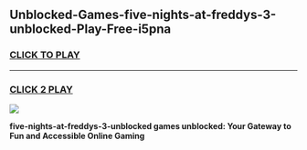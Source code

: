 
## Unblocked-Games-five-nights-at-freddys-3-unblocked-Play-Free-i5pna
<h3>
<a href="https://premium76.site?title=five-nights-at-freddys-3-unblocked&ref=12A">CLICK TO PLAY</a></h3>
<hr>

<h3>
<a href="https://premium76.site?title=five-nights-at-freddys-3-unblocked&ref=12A">CLICK 2 PLAY</a>
  
</h3>

<a href="https://premium76.site?title=five-nights-at-freddys-3-unblocked&ref=12A"><img src="https://clearcache.store/games.png"></a>


**five-nights-at-freddys-3-unblocked games unblocked: Your Gateway to Fun and Accessible Online Gaming**
